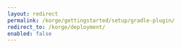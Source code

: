 ```yaml
---
layout: redirect
permalink: /korge/gettingstarted/setup/gradle-plugin/
redirect_to: /korge/deployment/
enabled: false
---
```

